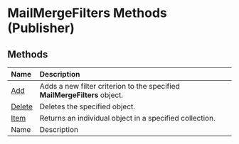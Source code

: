 
# MailMergeFilters Methods (Publisher)

## Methods



|**Name**|**Description**|
|:-----|:-----|
| [Add](ab114dda-d144-7c5f-88b0-930cadcf53db.md)|Adds a new filter criterion to the specified  **MailMergeFilters** object.|
| [Delete](23a931c7-20f5-e206-52e8-de6a1a9c7e0b.md)|Deletes the specified object.|
| [Item](6da1766f-c497-0426-d413-4254a3dc2c8c.md)|Returns an individual object in a specified collection.|
|Name|Description|
